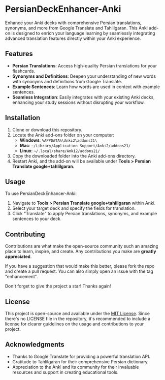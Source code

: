 # PersianDeckEnhancer-Anki

Enhance your Anki decks with comprehensive Persian translations, synonyms, and more from Google Translate and Tahlilgaran. This Anki add-on is designed to enrich your language learning by seamlessly integrating advanced translation features directly within your Anki experience.

## Features

- **Persian Translations**: Access high-quality Persian translations for your flashcards.
- **Synonyms and Definitions**: Deepen your understanding of new words with synonyms and definitions from Google Translate.
- **Example Sentences**: Learn how words are used in context with example sentences.
- **Seamless Integration**: Easily integrates with your existing Anki decks, enhancing your study sessions without disrupting your workflow.

## Installation

1. Clone or download this repository.
2. Locate the Anki add-ons folder on your computer:
   - **Windows**: `%APPDATA%\Anki2\addons21\`
   - **Mac**: `~/Library/Application Support/Anki2/addons21/`
   - **Linux**: `~/.local/share/Anki2/addons21/`
3. Copy the downloaded folder into the Anki add-ons directory.
4. Restart Anki, and the add-on will be available under **Tools > Persian Translate google+tahlilgaran**.

## Usage

To use PersianDeckEnhancer-Anki:

1. Navigate to **Tools > Persian Translate google+tahlilgaran** within Anki.
2. Select your target deck and specify the fields for translation.
3. Click "Translate" to apply Persian translations, synonyms, and example sentences to your deck.


## Contributing

Contributions are what make the open-source community such an amazing place to learn, inspire, and create. Any contributions you make are **greatly appreciated**.

If you have a suggestion that would make this better, please fork the repo and create a pull request. You can also simply open an issue with the tag "enhancement".

Don't forget to give the project a star! Thanks again!

## License

This project is open-source and available under the [MIT License](https://opensource.org/licenses/MIT). Since there's no LICENSE file in the repository, it's recommended to include a license for clearer guidelines on the usage and contributions to your project.

## Acknowledgments

- Thanks to Google Translate for providing a powerful translation API.
- Gratitude to Tahlilgaran for their comprehensive Persian dictionary.
- Appreciation to the Anki and its community for their invaluable resources and support in creating educational tools.
